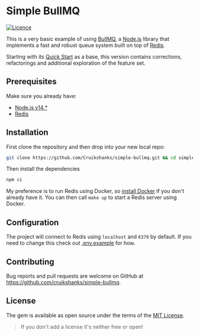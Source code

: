 # Simple BullMQ

[![Licence](https://img.shields.io/badge/Licence-MIT-blue.svg)](https://opensource.org/licenses/MIT)

This is a very basic example of using [BullMQ](https://docs.bullmq.io/), a [Node.js](https://nodejs.org/) library that implements a fast and robust queue system built on top of [Redis](https://redis.io/).

Starting with its [Quick Start](https://docs.bullmq.io/readme-1) as a base, this version contains corrections, refactorings and additional exploration of the feature set.

## Prerequisites

Make sure you already have:

- [Node.js v14.*](https://nodejs.org/en/)
- [Redis](https://redis.io/)

## Installation

First clone the repository and then drop into your new local repo:

```bash
git clone https://github.com/Cruikshanks/simple-bullmq.git && cd simple-bullmq
```

Then install the dependencies

```bash
npm ci
```

My preference is to run Redis using Docker, so [install Docker](https://docs.docker.com/get-docker/) if you don't already have it. You can then call `make up` to start a Redis server using Docker.

## Configuration

The project will connect to Redis using `localhost` and `6379` by default. If you need to change this check out [.env.example](.env.example) for how.

## Contributing

Bug reports and pull requests are welcome on GitHub at <https://github.com/cruikshanks/simple-bullmq>.

## License

The gem is available as open source under the terms of the [MIT License](http://opensource.org/licenses/MIT).

> If you don't add a license it's neither free or open!
